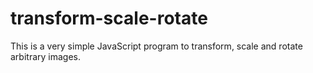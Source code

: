 # transform-scale-rotate

This is a very simple JavaScript program to transform, scale and rotate arbitrary images.